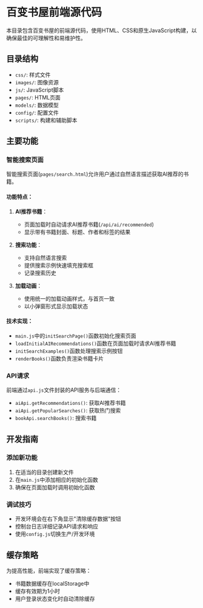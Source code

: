 # 百变书屋前端源代码

本目录包含百变书屋的前端源代码，使用HTML、CSS和原生JavaScript构建，以确保最佳的可理解性和易维护性。

## 目录结构

- `css/`: 样式文件
- `images/`: 图像资源
- `js/`: JavaScript脚本
- `pages/`: HTML页面
- `models/`: 数据模型
- `config/`: 配置文件
- `scripts/`: 构建和辅助脚本

## 主要功能

### 智能搜索页面

智能搜索页面(`pages/search.html`)允许用户通过自然语言描述获取AI推荐的书籍。

#### 功能特点：

1. **AI推荐书籍**：
   - 页面加载时自动请求AI推荐书籍(`/api/ai/recommended`)
   - 显示带有书籍封面、标题、作者和标签的结果

2. **搜索功能**：
   - 支持自然语言搜索
   - 提供搜索示例快速填充搜索框
   - 记录搜索历史

3. **加载动画**：
   - 使用统一的加载动画样式，与首页一致
   - 以小弹窗形式显示加载状态

#### 技术实现：

- `main.js`中的`initSearchPage()`函数初始化搜索页面
- `loadInitialAIRecommendations()`函数在页面加载时请求AI推荐书籍
- `initSearchExamples()`函数处理搜索示例按钮
- `renderBooks()`函数负责渲染书籍卡片

### API请求

前端通过`api.js`文件封装的API服务与后端通信：

- `aiApi.getRecommendations()`: 获取AI推荐书籍
- `aiApi.getPopularSearches()`: 获取热门搜索
- `bookApi.searchBooks()`: 搜索书籍

## 开发指南

### 添加新功能

1. 在适当的目录创建新文件
2. 在`main.js`中添加相应的初始化函数
3. 确保在页面加载时调用初始化函数

### 调试技巧

- 开发环境会在右下角显示"清除缓存数据"按钮
- 控制台日志详细记录API请求和响应
- 使用`config.js`切换生产/开发环境

## 缓存策略

为提高性能，前端实现了缓存策略：

- 书籍数据缓存在localStorage中
- 缓存有效期为1小时
- 用户登录状态变化时自动清除缓存 